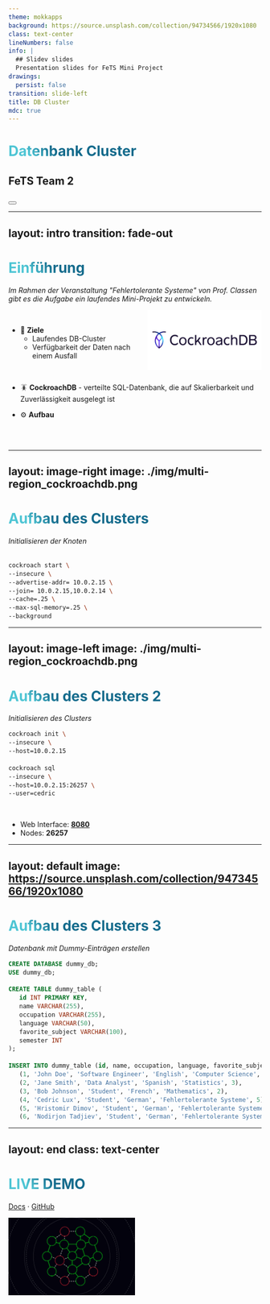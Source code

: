 ```yaml
---
theme: mokkapps
background: https://source.unsplash.com/collection/94734566/1920x1080
class: text-center
lineNumbers: false
info: |
  ## Slidev slides
  Presentation slides for FeTS Mini Project
drawings:
  persist: false
transition: slide-left
title: DB Cluster
mdc: true
---
```


# Datenbank Cluster
## FeTS Team 2

<div class="abs-br m-6 flex gap-2">
  <button @click="$slidev.nav.openInEditor()" title="Open in Editor" class="text-xl slidev-icon-btn opacity-50 !border-none !hover:text-white">
    <carbon:edit />
  </button>

  <a href="https://github.com/moussaka-crypto/DB-Cluster/" target="_blank" alt="GitHub" title="Source on GitHub"
    class="text-xl slidev-icon-btn opacity-50 !border-none !hover:text-white">
    <carbon-logo-github />
  </a>
</div>

<!--
The last comment block of each slide will be treated as slide notes. It will be visible and editable in Presenter Mode along with the slide. [Read more in the docs](https://sli.dev/guide/syntax.html#notes)
-->

---
layout: intro
transition: fade-out
---

# Einführung

*Im Rahmen der Veranstaltung "Fehlertolerante Systeme" von Prof. Classen gibt es die Aufgabe ein laufendes Mini-Projekt zu entwickeln.*
<br>

<img src="/img/cockroach_db.jpg"
     alt="cockroach DB icon"
     style="width: 45%; float: right;" /> 
<br>

- 🎯 **Ziele**
  - Laufendes DB-Cluster
  - Verfügbarkeit der Daten nach einem Ausfall
<br>

- 🪳 **CockroachDB** 
      - verteilte SQL-Datenbank, die auf Skalierbarkeit und Zuverlässigkeit ausgelegt ist

- ⚙️ **Aufbau** 
<br>
<br>

<style>

h1 {
  background-color: #2B90B6;
  background-image: linear-gradient(45deg, #4EC5D4 10%, #146b8c 20%);
  background-size: 100%;
  -webkit-background-clip: text;
  -moz-background-clip: text;
  -webkit-text-fill-color: transparent;
  -moz-text-fill-color: transparent;
}
</style>

---
layout: image-right
image: ./img/multi-region_cockroachdb.png
---

# Aufbau des Clusters

*Initialisieren der Knoten*
<br> <br>

```bash {all|5,6|2-4|all} twoslash
cockroach start \ 
--insecure \ 
--advertise-addr= 10.0.2.15 \ 
--join= 10.0.2.15,10.0.2.14 \ 
--cache=.25 \
--max-sql-memory=.25 \ 
--background
```

<style>
.footnotes-sep {
  @apply mt-20 opacity-10;
}
.footnotes {
  @apply text-sm opacity-75;
}
.footnote-backref {
  display: none;
}
</style>

---
layout: image-left
image: ./img/multi-region_cockroachdb.png
---

# Aufbau des Clusters 2
*Initialisieren des Clusters*
<!--
TODO: ADD CUSTOM IMAGES

Cluster right side
-->
```bash
cockroach init \
--insecure \
--host=10.0.2.15

cockroach sql 
--insecure \ 
--host=10.0.2.15:26257 \ 
--user=cedric
```

<style>
.footnotes-sep {
  @apply mt-20 opacity-10;
}
.footnotes {
  @apply text-sm opacity-75;
}
.footnote-backref {
  display: none;
}
</style>
<br>

- Web Interface: **[8080](http://localhost:8080)**
- Nodes: **26257**

---
layout: default
image: https://source.unsplash.com/collection/94734566/1920x1080
---

# Aufbau des Clusters 3
*Datenbank mit Dummy-Einträgen erstellen*

```sql {all|4-12|13-20|all} twoslash
CREATE DATABASE dummy_db;
USE dummy_db;

CREATE TABLE dummy_table (
   id INT PRIMARY KEY,
   name VARCHAR(255),
   occupation VARCHAR(255),
   language VARCHAR(50),
   favorite_subject VARCHAR(100),
   semester INT
);

INSERT INTO dummy_table (id, name, occupation, language, favorite_subject, semester VALUES
   (1, 'John Doe', 'Software Engineer', 'English', 'Computer Science', 1),
   (2, 'Jane Smith', 'Data Analyst', 'Spanish', 'Statistics', 3),
   (3, 'Bob Johnson', 'Student', 'French', 'Mathematics', 2),
   (4, 'Cedric Lux', 'Student', 'German', 'Fehlertolerante Systeme', 5),
   (5, 'Hristomir Dimov', 'Student', 'German', 'Fehlertolerante Systeme', 5),
   (6, 'Nodirjon Tadjiev', 'Student', 'German', 'Fehlertolerante Systeme', 5)
```

---
layout: end
class: text-center
---

# LIVE DEMO

[Docs](https://www.cockroachlabs.com/docs/v23.1/deploy-cockroachdb-on-premises-insecure) · [GitHub](https://github.com/moussaka-crypto/DB-Cluster/)

<img src="/img/engineering-dependability-and-fault-tolerance.png"
     alt="cockroach DB icon"
     style="width:50%; margin-left: auto; margin-right: auto;" /> 
     